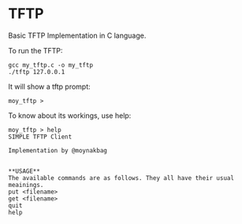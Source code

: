 # TFTP
Basic TFTP Implementation in C language.

To run the TFTP:
```
gcc my_tftp.c -o my_tftp
./tftp 127.0.0.1
```

It will show a tftp prompt:
```
moy_tftp >
```
To know about its workings, use help:
```
moy_tftp > help
SIMPLE TFTP Client

Implementation by @moynakbag


**USAGE**
The available commands are as follows. They all have their usual meainings.
put <filename>
get <filename>
quit
help
```
